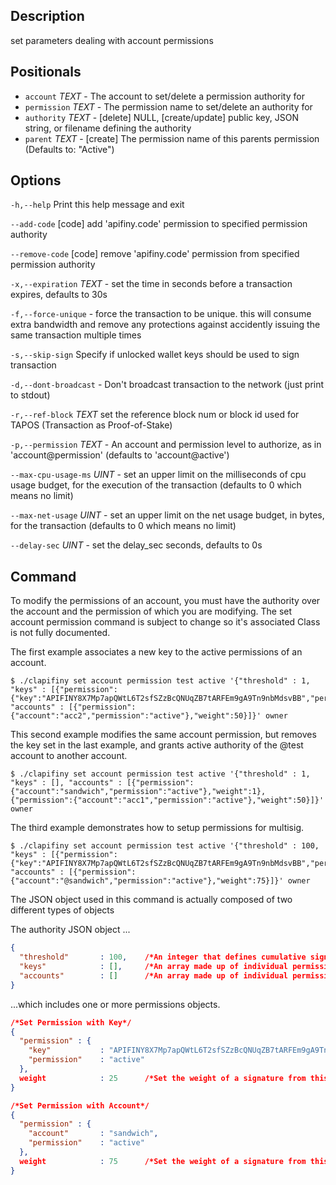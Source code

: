 ## Description
set parameters dealing with account permissions

## Positionals
- `account` _TEXT_ - The account to set/delete a permission authority for
- `permission` _TEXT_ - The permission name to set/delete an authority for
- `authority` _TEXT_ - [delete] NULL, [create/update] public key, JSON string, or filename defining the authority
- `parent` _TEXT_ - [create] The permission name of this parents permission (Defaults to: "Active")
## Options

`-h,--help` Print this help message and exit

`--add-code` [code] add 'apifiny.code' permission to specified permission authority

`--remove-code` [code] remove 'apifiny.code' permission from specified permission authority

`-x,--expiration` _TEXT_ - set the time in seconds before a transaction expires, defaults to 30s

`-f,--force-unique` - force the transaction to be unique. this will consume extra bandwidth and remove any protections against accidently issuing the same transaction multiple times

`-s,--skip-sign` Specify if unlocked wallet keys should be used to sign transaction

`-d,--dont-broadcast` - Don't broadcast transaction to the network (just print to stdout)

`-r,--ref-block` _TEXT_         set the reference block num or block id used for TAPOS (Transaction as Proof-of-Stake)

`-p,--permission`  _TEXT_ - An account and permission level to authorize, as in 'account@permission' (defaults to 'account@active')

`--max-cpu-usage-ms` _UINT_ - set an upper limit on the milliseconds of cpu usage budget, for the execution of the transaction (defaults to 0 which means no limit)

`--max-net-usage` _UINT_ - set an upper limit on the net usage budget, in bytes, for the transaction (defaults to 0 which means no limit)

`--delay-sec` _UINT_ - set the delay_sec seconds, defaults to 0s

## Command
To modify the permissions of an account, you must have the authority over the account and the permission of which you are modifying. The set account permission command is subject to change so it's associated Class is not fully documented.

The first example associates a new key to the active permissions of an account.

```shell
$ ./clapifiny set account permission test active '{"threshold" : 1, "keys" : [{"permission":{"key":"APIFINY8X7Mp7apQWtL6T2sfSZzBcQNUqZB7tARFEm9gA9Tn9nbMdsvBB","permission":"active"},"weight":1}], "accounts" : [{"permission":{"account":"acc2","permission":"active"},"weight":50}]}' owner
```
This second example modifies the same account permission, but removes the key set in the last example, and grants active authority of the @test account to another account.

```shell
$ ./clapifiny set account permission test active '{"threshold" : 1, "keys" : [], "accounts" : [{"permission":{"account":"sandwich","permission":"active"},"weight":1},{"permission":{"account":"acc1","permission":"active"},"weight":50}]}' owner
```
The third example demonstrates how to setup permissions for multisig.

```shell
$ ./clapifiny set account permission test active '{"threshold" : 100, "keys" : [{"permission":{"key":"APIFINY8X7Mp7apQWtL6T2sfSZzBcQNUqZB7tARFEm9gA9Tn9nbMdsvBB","permission":"active"},"weight":25}], "accounts" : [{"permission":{"account":"@sandwich","permission":"active"},"weight":75}]}' owner
```
The JSON object used in this command is actually composed of two different types of objects

The authority JSON object ...

```json
{
  "threshold"       : 100,    /*An integer that defines cumulative signature weight required for authorization*/
  "keys"            : [],     /*An array made up of individual permissions defined with an APIFINY PUBLIC KEY*/
  "accounts"        : []      /*An array made up of individual permissions defined with an APIFINY ACCOUNT*/
}
```
...which includes one or more permissions objects.

```json
/*Set Permission with Key*/
{
  "permission" : {
    "key"           : "APIFINY8X7Mp7apQWtL6T2sfSZzBcQNUqZB7tARFEm9gA9Tn9nbMdsvBB",
    "permission"    : "active"
  },
  weight            : 25      /*Set the weight of a signature from this permission*/
}

/*Set Permission with Account*/
{
  "permission" : {
    "account"       : "sandwich",
    "permission"    : "active"
  },
  weight            : 75      /*Set the weight of a signature from this permission*/
}
```
